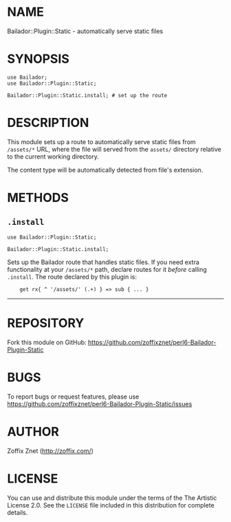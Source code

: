 # NAME

Bailador::Plugin::Static - automatically serve static files

# SYNOPSIS

```perl6
use Bailador;
use Bailador::Plugin::Static;

Bailador::Plugin::Static.install; # set up the route

```

# DESCRIPTION

This module sets up a route to automatically serve static
files from `/assets/*` URL, where the file will served
from the `assets/` directory relative to the current
working directory.

The content type will be automatically detected from
file's extension.

# METHODS

## `.install`

```perl6
use Bailador::Plugin::Static;

Bailador::Plugin::Static.install;
```

Sets up the Bailador route that handles static files. If you need extra
functionality at your `/assets/*` path, declare routes for it *before* calling
`.install`. The route declared by this plugin is:

```perl6
    get rx{ ^ '/assets/' (.+) } => sub { ... }
```

----

# REPOSITORY

Fork this module on GitHub:
https://github.com/zoffixznet/perl6-Bailador-Plugin-Static

# BUGS

To report bugs or request features, please use
https://github.com/zoffixznet/perl6-Bailador-Plugin-Static/issues

# AUTHOR

Zoffix Znet (http://zoffix.com/)

# LICENSE

You can use and distribute this module under the terms of the
The Artistic License 2.0. See the `LICENSE` file included in this
distribution for complete details.
